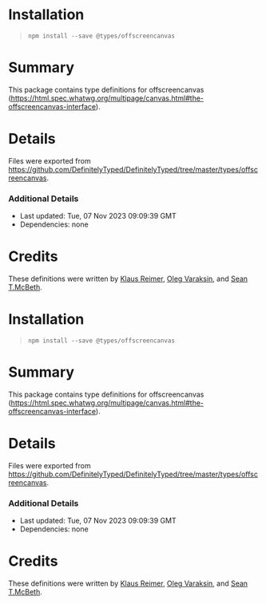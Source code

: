 # Installation
> `npm install --save @types/offscreencanvas`

# Summary
This package contains type definitions for offscreencanvas (https://html.spec.whatwg.org/multipage/canvas.html#the-offscreencanvas-interface).

# Details
Files were exported from https://github.com/DefinitelyTyped/DefinitelyTyped/tree/master/types/offscreencanvas.

### Additional Details
 * Last updated: Tue, 07 Nov 2023 09:09:39 GMT
 * Dependencies: none

# Credits
These definitions were written by [Klaus Reimer](https://github.com/kayahr), [Oleg Varaksin](https://github.com/ova2), and [Sean T.McBeth](https://github.com/capnmidnight).

# Installation
> `npm install --save @types/offscreencanvas`

# Summary
This package contains type definitions for offscreencanvas (https://html.spec.whatwg.org/multipage/canvas.html#the-offscreencanvas-interface).

# Details
Files were exported from https://github.com/DefinitelyTyped/DefinitelyTyped/tree/master/types/offscreencanvas.

### Additional Details
 * Last updated: Tue, 07 Nov 2023 09:09:39 GMT
 * Dependencies: none

# Credits
These definitions were written by [Klaus Reimer](https://github.com/kayahr), [Oleg Varaksin](https://github.com/ova2), and [Sean T.McBeth](https://github.com/capnmidnight).
